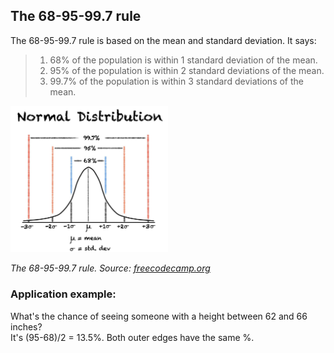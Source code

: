 ## The 68-95-99.7 rule

The 68-95-99.7 rule is based on the mean and standard deviation. It says:
> 1. 68% of the population is within 1 standard deviation of the mean.
> 2. 95% of the population is within 2 standard deviations of the mean.
> 3. 99.7% of the population is within 3 standard deviations of the mean.

<img src="images/normal_dist_68_95_99-7_rule.jpg" alt="The 68-95-99.7 rule" style="width: 50%;">

*The 68-95-99.7 rule. Source: [freecodecamp.org](https://www.freecodecamp.org/news/normal-distribution-explained/)*

### Application example:
What's the chance of seeing someone with a height between 62 and 66 inches? <br />
It's (95-68)/2 = 13.5%. Both outer edges have the same %.
